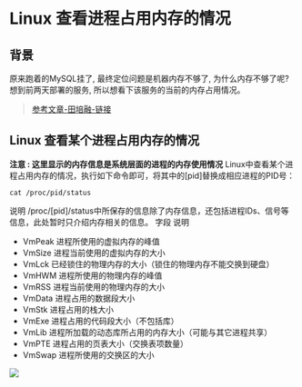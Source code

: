 # Linux 查看进程占用内存的情况

## 背景
原来跑着的MySQL挂了, 最终定位问题是机器内存不够了, 为什么内存不够了呢? 想到前两天部署的服务, 所以想看下该服务的当前的内存占用情况。
> [参考文章-田培融-链接](https://blog.csdn.net/u011296165/article/details/95066920)

## Linux 查看某个进程占用内存的情况
**注意 : 这里显示的内存信息是系统层面的进程的内存使用情况**
Linux中查看某个进程占用内存的情况，执行如下命令即可，将其中的[pid]替换成相应进程的PID号：
```shell
cat /proc/pid/status
```
说明
/proc/[pid]/status中所保存的信息除了内存信息，还包括进程IDs、信号等信息，此处暂时只介绍内存相关的信息。
字段 说明

- VmPeak 进程所使用的虚拟内存的峰值
- VmSize 进程当前使用的虚拟内存的大小
- VmLck 已经锁住的物理内存的大小（锁住的物理内存不能交换到硬盘）
- VmHWM 进程所使用的物理内存的峰值
- VmRSS 进程当前使用的物理内存的大小
- VmData 进程占用的数据段大小
- VmStk 进程占用的栈大小
- VmExe 进程占用的代码段大小（不包括库）
- VmLib 进程所加载的动态库所占用的内存大小（可能与其它进程共享）
- VmPTE 进程占用的页表大小（交换表项数量）
- VmSwap 进程所使用的交换区的大小

![](https://eden-notes-pic-hosting.oss-cn-shenzhen.aliyuncs.com/notes/images/20240319232433.png#id=l92k6&originHeight=816&originWidth=545&originalType=binary&ratio=1&rotation=0&showTitle=false&status=done&style=none&title=)
